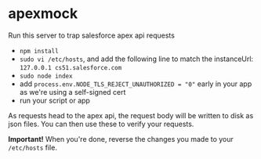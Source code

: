 # apexmock

Run this server to trap salesforce apex api requests

* `npm install`
* `sudo vi /etc/hosts`, and add the following line to match the instanceUrl:
    `127.0.0.1 cs51.salesforce.com`
* `sudo node index`
* add `process.env.NODE_TLS_REJECT_UNAUTHORIZED = "0"` early in your app as we're using a self-signed cert
* run your script or app

As requests head to the apex api, the request body will be written to disk as json files. You can then use these to verify your requests.

**Important!** When you're done, reverse the changes you made to your `/etc/hosts` file.
